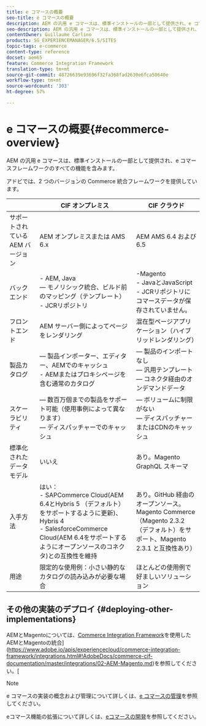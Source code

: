 ```yaml
---
title: e コマースの概要
seo-title: e コマースの概要
description: AEM の汎用 e コマースは、標準インストールの一部として提供され、e コマースフレームワークのすべての機能を含みます。
seo-description: AEM の汎用 e コマースは、標準インストールの一部として提供され、e コマースフレームワークのすべての機能を含みます。
contentOwner: Guillaume Carlino
products: SG_EXPERIENCEMANAGER/6.5/SITES
topic-tags: e-commerce
content-type: reference
docset: aem65
feature: Commerce Integration Framework
translation-type: tm+mt
source-git-commit: 48726639e93696f32fa368fad2630e6fca50640e
workflow-type: tm+mt
source-wordcount: '303'
ht-degree: 57%

---
```



# e コマースの概要{#ecommerce-overview}

AEM の汎用 e コマースは、標準インストールの一部として提供され、e コマースフレームワークのすべての機能を含みます。

アドビでは、2 つのバージョンの Commerce 統合フレームワークを提供しています。

|  | CIF オンプレミス | CIF クラウド |
|-------------------------|--------------------------------------------------------------------------------------------------------------------------------------------------------------------------------------------------------|------------------------------------------------------------------------------------------------------------------------|
| サポートされている AEM バージョン | AEM オンプレミスまたは AMS 6.x | AEM AMS 6.4 および 6.5 |
| バックエンド | - AEM, Java <br> — モノリシック統合、ビルド前のマッピング（テンプレート）<br> - JCRリポジトリ | -Magento<br>- JavaとJavaScript <br>- JCRリポジトリにコマースデータが保存されていません。 |
| フロントエンド | AEM サーバー側によってページをレンダリング | 混在型ページアプリケーション（ハイブリッドレンダリング） |
| 製品カタログ |  — 製品インポーター、エディター、AEMでのキャッシュ<br>- AEMまたはプロキシページを含む通常のカタログ |  — 製品のインポートなし<br> — 汎用テンプレート<br> — コネクタ経由のオンデマンドデータ |
| スケーラビリティ |  — 数百万個までの製品をサポート可能（使用事例によって異なります） <br> — ディスパッチャーでのキャッシュ |  — ボリュームに制限がない<br> — ディスパッチャーまたはCDNのキャッシュ |
| 標準化されたデータモデル | いいえ | あり。Magento GraphQL スキーマ |
| 入手方法 | はい：<br> - SAPCommerce Cloud(AEM 6.4とHybris 5 （デフォルト）をサポートするように更新)、Hybris 4 <br>- SalesforceCommerce Cloud(AEM 6.4をサポートするようにオープンソースのコネクタ)との互換性を維持 | あり。GitHub 経由のオープンソース。<br>Magento Commerce（Magento 2.3.2（デフォルト）をサポート、Magento 2.3.1 と互換性あり） |
| 用途 | 限定的な使用例：小さい静的なカタログの読み込みが必要な場合 | ほとんどの使用例で好ましいソリューション |


## その他の実装のデプロイ  {#deploying-other-implementations}

AEMとMagentoについては、[Commerce Integration Framework](https://www.adobe.io/apis/experiencecloud/commerce-integration-framework/integrations.html)を使用したAEMとMagentoの統合](https://www.adobe.io/apis/experiencecloud/commerce-integration-framework/integrations.html#!AdobeDocs/commerce-cif-documentation/master/integrations/02-AEM-Magento.md)を参照してください。[

>[!NOTE]
>
>e コマースの実装の概念および管理について詳しくは、[e コマースの管理](/help/sites-administering/ecommerce.md)を参照してください。
>
>eコマース機能の拡張について詳しくは、[eコマースの開発](/help/sites-developing/ecommerce.md)を参照してください。

